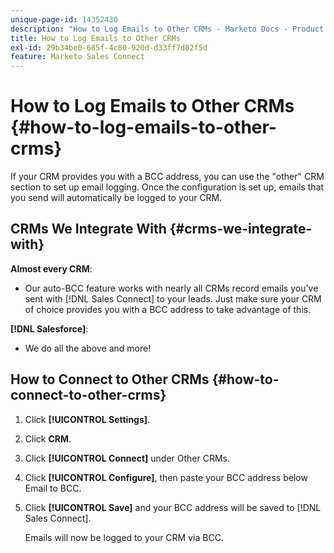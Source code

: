 ```yaml
---
unique-page-id: 14352430
description: "How to Log Emails to Other CRMs - Marketo Docs - Product Documentation"
title: How to Log Emails to Other CRMs
exl-id: 29b34be0-685f-4c80-920d-d33ff7d02f5d
feature: Marketo Sales Connect
---
```

# How to Log Emails to Other CRMs {#how-to-log-emails-to-other-crms}

If your CRM provides you with a BCC address, you can use the "other" CRM section to set up email logging. Once the configuration is set up, emails that you send will automatically be logged to your CRM.

## CRMs We Integrate With {#crms-we-integrate-with}

**Almost every CRM**:

* Our auto-BCC feature works with nearly all CRMs record emails you've sent with [!DNL Sales Connect] to your leads. Just make sure your CRM of choice provides you with a BCC address to take advantage of this.

**[!DNL Salesforce]**:

* We do all the above and more!

## How to Connect to Other CRMs {#how-to-connect-to-other-crms}

1. Click **[!UICONTROL Settings]**.
1. Click **CRM**.
1. Click **[!UICONTROL Connect]** under Other CRMs.
1. Click **[!UICONTROL Configure]**, then paste your BCC address below Email to BCC.
1. Click **[!UICONTROL Save]** and your BCC address will be saved to [!DNL Sales Connect].

   Emails will now be logged to your CRM via BCC.

